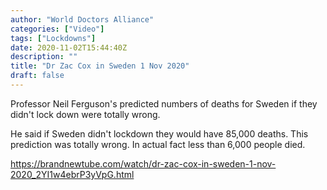 ```yaml
---
author: "World Doctors Alliance"
categories: ["Video"]
tags: ["Lockdowns"]
date: 2020-11-02T15:44:40Z
description: ""
title: "Dr Zac Cox in Sweden 1 Nov 2020"
draft: false
---
```


Professor Neil Ferguson's predicted numbers of deaths for Sweden if they didn't lock down were ⁣totally wrong.  

He said if Sweden didn't lockdown they would have 85,000 deaths. This prediction was totally wrong. In actual fact less than 6,000 people died.   

https://brandnewtube.com/watch/dr-zac-cox-in-sweden-1-nov-2020_2YI1w4ebrP3yVpG.html  